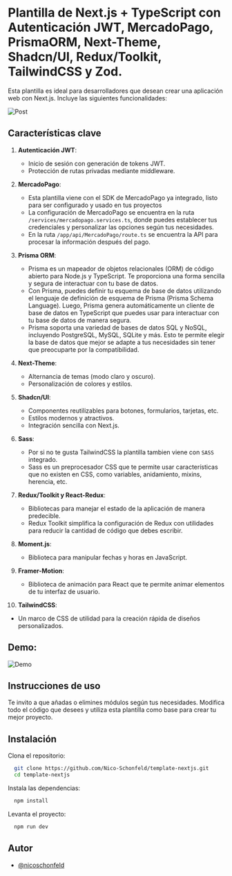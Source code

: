 # Plantilla de Next.js + TypeScript con Autenticación JWT, MercadoPago, PrismaORM, Next-Theme, Shadcn/UI, Redux/Toolkit, TailwindCSS y Zod.

Esta plantilla es ideal para desarrolladores que desean crear una aplicación web con Next.js. Incluye las siguientes funcionalidades:

![Post](https://template-nextjs-v1.vercel.app/assets/photos/photo-template-nextjs.png)

## Características clave

1. **Autenticación JWT**:

   - Inicio de sesión con generación de tokens JWT.
   - Protección de rutas privadas mediante middleware.

2. **MercadoPago**:

   - Esta plantilla viene con el SDK de MercadoPago ya integrado, listo para ser configurado y usado en tus proyectos
   - La configuración de MercadoPago se encuentra en la ruta `/services/mercadopago.services.ts`, donde puedes establecer tus credenciales y personalizar las opciones según tus necesidades.
   - En la ruta `/app/api/MercadoPago/route.ts` se encuentra la API para procesar la información después del pago.

3. **Prisma ORM**:

   - Prisma es un mapeador de objetos relacionales (ORM) de código abierto para Node.js y TypeScript. Te proporciona una forma sencilla y segura de interactuar con tu base de datos.
   - Con Prisma, puedes definir tu esquema de base de datos utilizando el lenguaje de definición de esquema de Prisma (Prisma Schema Language). Luego, Prisma genera automáticamente un cliente de base de datos en TypeScript que puedes usar para interactuar con tu base de datos de manera segura.
   - Prisma soporta una variedad de bases de datos SQL y NoSQL, incluyendo PostgreSQL, MySQL, SQLite y más. Esto te permite elegir la base de datos que mejor se adapte a tus necesidades sin tener que preocuparte por la compatibilidad.

4. **Next-Theme**:

   - Alternancia de temas (modo claro y oscuro).
   - Personalización de colores y estilos.

5. **Shadcn/UI**:

   - Componentes reutilizables para botones, formularios, tarjetas, etc.
   - Estilos modernos y atractivos.
   - Integración sencilla con Next.js.

6. **Sass**:

   - Por si no te gusta TailwindCSS la plantilla tambien viene con `SASS` integrado.
   - Sass es un preprocesador CSS que te permite usar características que no existen en CSS, como variables, anidamiento, mixins, herencia, etc.

7. **Redux/Toolkit y React-Redux**:

   - Bibliotecas para manejar el estado de la aplicación de manera predecible.
   - Redux Toolkit simplifica la configuración de Redux con utilidades para reducir la cantidad de código que debes escribir.

8. **Moment.js**:

   - Biblioteca para manipular fechas y horas en JavaScript.

9. **Framer-Motion**:

   - Biblioteca de animación para React que te permite animar elementos de tu interfaz de usuario.

10. **TailwindCSS**:

- Un marco de CSS de utilidad para la creación rápida de diseños personalizados.

## Demo:

![Demo](https://template-nextjs-v1.vercel.app/assets/photos/demo-next-white.png)

## Instrucciones de uso

Te invito a que añadas o elimines módulos según tus necesidades. Modifica todo el código que desees y utiliza esta plantilla como base para crear tu mejor proyecto.

## Instalación

Clona el repositorio:

```bash
  git clone https://github.com/Nico-Schonfeld/template-nextjs.git
  cd template-nextjs
```

Instala las dependencias:

```bash
  npm install
```

Levanta el proyecto:

```bash
  npm run dev
```

## Autor

- [@nicoschonfeld](https://nicoschonfeld.vercel.app/)
